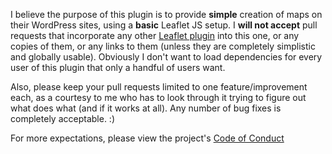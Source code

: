 I believe the purpose of this plugin is to provide **simple** creation of maps on their WordPress sites, using a **basic** Leaflet JS setup.  I **will not accept** pull requests that incorporate any other [Leaflet plugin](http://leafletjs.com/plugins.html) into this one, or any copies of them, or any links to them (unless they are completely simplistic and globally usable).  Obviously I don't want to load dependencies for every user of this plugin that only a handful of users want.  

Also, please keep your pull requests limited to one feature/improvement each, as a courtesy to me who has to look through it trying to figure out what does what (and if it works at all).  Any number of bug fixes is completely acceptable. :)

For more expectations, please view the project's [Code of Conduct](https://github.com/bozdoz/wp-plugin-leaflet-map/CODE_OF_CONDUCT)
